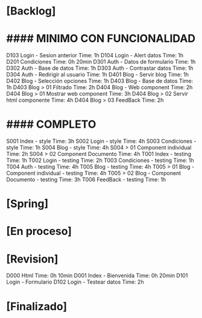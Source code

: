 # [Backlog]


#       #### MINIMO CON FUNCIONALIDAD

D103 Login - Sesion anterior                            Time: 1h
D104 Login - Alert datos                                Time: 1h
D201 Condiciones                                        Time: 0h 20min
D301 Auth - Datos de formulario                         Time: 1h
D302 Auth - Base de datos                               Time: 1h
D303 Auth - Contrastar datos                            Time: 1h
D304 Auth - Redirigir al usuario                        Time: 1h
D401 Blog - Servir blog                                 Time: 1h
D402 Blog - Selección opciones                          Time: 1h
D403 Blog - Base de datos                               Time: 1h
D403 Blog > 01 Filtrado                                 Time: 2h
D404 Blog - Web component                               Time: 2h
D404 Blog > 01 Mostrar web component                    Time: 3h
D404 Blog > 02 Servir html componente                   Time: 4h
D404 Blog > 03 FeedBack                                 Time: 2h


#       #### COMPLETO

S001 Index - style                                      Time: 3h
S002 Login - style                                      Time: 4h
S003 Condiciones - style                                Time: 1h
S004 Blog - style                                       Time: 4h
S004 > 01 Component individual                          Time: 2h
S004 > 02 Component Documento                           Time: 4h
T001 Index - testing                                    Time: 1h
T002 Login - testing                                    Time: 2h
T003 Condiciones - testing                              Time: 1h
T004 Auth - testing                                     Time: 4h
T005 Blog - testing                                     Time: 4h
T005 > 01 Blog - Component individual - testing         Time: 4h
T005 > 02 Blog - Component Documento - testing          Time: 3h
T006 FeedBack - testing                                 Time: 1h

# [Spring]



# [En proceso]



# [Revision]

D000 Html                                               Time: 0h 10min
D001 Index - Bienvenida                                 Time: 0h 20min
D101 Login - Formulario
D102 Login - Testear datos                              Time: 2h

                             

# [Finalizado]


